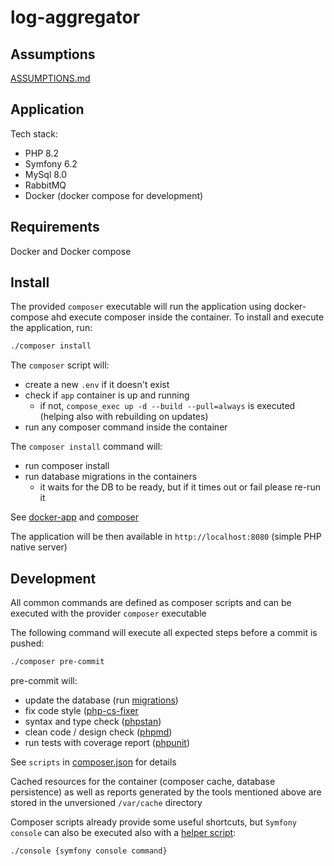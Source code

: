 # log-aggregator

## Assumptions 

[ASSUMPTIONS.md](ASSUMPTIONS.md)

## Application

Tech stack:
- PHP 8.2
- Symfony 6.2
- MySql 8.0
- RabbitMQ
- Docker (docker compose for development)

## Requirements

Docker and Docker compose
 
## Install

The provided `composer` executable will run the application using docker-compose ahd execute composer inside
the container. To install and execute the application, run:

```bash
./composer install
```

The `composer` script will: 
 - create a new `.env` if it doesn't exist
 - check if `app` container is up and running
   - if not, `compose_exec up -d --build --pull=always` is executed (helping also with rebuilding on updates)
 - run any composer command inside the container  

The `composer install` command will:
 - run composer install
 - run database migrations in the containers
   - it waits for the DB to be ready, but if it times out or fail please re-run it

See [docker-app](./docker-app) and [composer](./composer)

The application will be then available in `http://localhost:8080` (simple PHP native server)

## Development

All common commands are defined as composer scripts and can be executed with the provider `composer` executable

The following command will execute all expected steps before a commit is pushed:

```bash
./composer pre-commit
```

pre-commit will: 
 - update the database (run [migrations](./migrations))
 - fix code style ([php-cs-fixer](.php-cs-fixer.dist.php)
 - syntax and type check ([phpstan](phpstan.neon))
 - clean code / design check ([phpmd](phpmd.xml))
 - run tests with coverage report ([phpunit](phpunit.xml))

See `scripts` in [composer.json](composer.json) for details

Cached resources for the container (composer cache, database persistence) as well as reports generated by the tools
mentioned above are stored in the unversioned `/var/cache` directory

Composer scripts already provide some useful shortcuts, but `Symfony console` can also be executed also with a
[helper script](./console): 

```bash
./console {symfony console command}
```